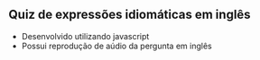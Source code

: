 ## Quiz de expressões idiomáticas em inglês
- Desenvolvido utilizando javascript
- Possui reprodução de aúdio da pergunta em inglês
